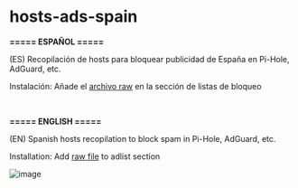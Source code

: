 # hosts-ads-spain

**===== ESPAÑOL =====**

(ES) Recopilación de hosts para bloquear publicidad de España en Pi-Hole, AdGuard, etc.

Instalación: Añade el [archivo raw](https://raw.githubusercontent.com/rafamerino/hosts-ads-spain/master/hosts-spain.txt) en la sección de listas de bloqueo

   
 
**===== ENGLISH =====**

(EN) Spanish hosts recopilation to block spam in Pi-Hole, AdGuard, etc.

Installation: Add [raw file](https://raw.githubusercontent.com/rafamerino/hosts-ads-spain/master/hosts-spain.txt) to adlist section


![image](https://i.imgur.com/p39AUxj.png)
